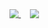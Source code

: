 
<!--
**ctrbts/ctrbts** is a ✨ _special_ ✨ repository because its `README.md` (this file) appears on your GitHub profile.
### Hi there 👋

Here are some ideas to get you started:

- 🔭 I’m currently working on ...
- 🌱 I’m currently learning ...
- 👯 I’m looking to collaborate on ...
- 🤔 I’m looking for help with ...
- 💬 Ask me about ...
- 📫 How to reach me: ...
- 😄 Pronouns: ...
- ⚡ Fun fact: ...

![](https://img.shields.io/badge/<WORD_ON_LEFT>-<WORD_ON_RIGHT>-informational?style=flat&logo=<LOGO_NAME>&logoColor=white&color=2bbc8a)
-->

<a href="#">
  <img align="top" src="https://github-readme-stats.vercel.app/api/?username=ctrbts&count_private=true&theme=transparent&show_icons=true" />
</a>
&nbsp;&nbsp;&nbsp;
<a href="#">
  <img align="top" src="https://github-readme-stats.vercel.app/api/top-langs/?username=ctrbts&layout=compact&langs_count=8&theme=transparent" />
</a>

